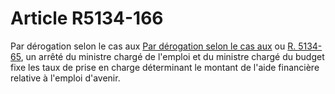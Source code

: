 # Article R5134-166

Par dérogation selon le cas aux [Par dérogation selon le cas aux][1] ou [R. 5134-65][2], un arrêté du ministre chargé de l'emploi et du ministre chargé du budget fixe les taux de prise en charge déterminant le montant de l'aide financière relative à l'emploi d'avenir.

 [1]: /affichCodeArticle.do?cidTexte=LEGITEXT000006072050&idArticle=LEGIARTI000018494764&dateTexte=&categorieLien=cid
 [2]: /affichCodeArticle.do?cidTexte=LEGITEXT000006072050&idArticle=LEGIARTI000018494822&dateTexte=&categorieLien=cid